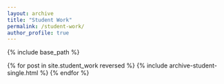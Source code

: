 ```yaml
---
layout: archive
title: "Student Work"
permalink: /student-work/
author_profile: true
---
```


{% include base_path %}

{% for post in site.student_work reversed %}
  {% include archive-student-single.html %}
{% endfor %}
